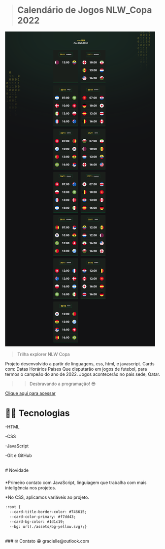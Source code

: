 ># Calendário de Jogos NLW_Copa 2022

![preview](./github/Img.png)


>Trilha explorer NLW Copa 

Projeto desenvolvido a partir de linguagens, css, html, e javascript.
Cards com:
Datas
Horários
Países
Que disputarão em jogos de futebol, para termos o campeão do ano de 2022.
Jogos acontecerão no pais sede, Qatar.

>>Desbravando a programação! 😎

[Clique aqui para acessar](https://gracih.github.io/nlw_copa22/)

# 👩‍💻 Tecnologias

-HTML

-CSS

-JavaScript

-Git e GitHub

<br>
# Novidade 

###
*Primeiro contato com JavaScript, linguiagem que trabalha com mais inteligência nos projetos.

*No CSS, aplicamos variáveis ao projeto.
``` 
:root {
  --card-title-border-color: #746615;
  --card-color-primary: #f7dd43;
  --card-bg-color: #1d1c19;
  --bg: url(./assets/bg-yellow.svg);}
```

<br>
### ✉ Contato 😀
gracielle@outlook.com